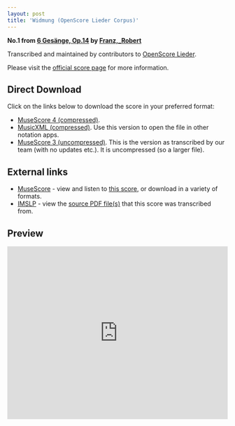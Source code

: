 ```yaml
---
layout: post
title: 'Widmung (OpenScore Lieder Corpus)'
---
```


__No.1 from [6 Gesänge, Op.14](https://fourscoreandmore.org/openscore/lieder/Franz%2C_Robert/6_Ges%C3%A4nge%2C_Op.14/) by [Franz,_Robert](https://fourscoreandmore.org/openscore/lieder/Franz%2C_Robert)__

Transcribed and maintained by contributors to [OpenScore Lieder].

Please visit the [official score page] for more information.

[official score page]: https://musescore.com/openscore-lieder-corpus/scores/5117906
[OpenScore Lieder]: https://musescore.com/openscore-lieder-corpus

## Direct Download

Click on the links below to download the score in your preferred format:
- [MuseScore 4 (compressed)](https://fourscoreandmore.org/openscore/lieder/Franz%2C_Robert/6_Ges%C3%A4nge%2C_Op.14/1_Widmung.mscz).
- [MusicXML (compressed)](https://fourscoreandmore.org/openscore/lieder/Franz%2C_Robert/6_Ges%C3%A4nge%2C_Op.14/1_Widmung.mxl). Use this version to open the file in other notation apps.
- [MuseScore 3 (uncompressed)](https://raw.githubusercontent.com/OpenScore/Lieder/refs/heads/main/scores/Franz%2C_Robert/6_Ges%C3%A4nge%2C_Op.14/1_Widmung/lc5117906.mscx). This is the version as transcribed by our team (with no updates etc.). It is uncompressed (so a larger file).

## External links

- [MuseScore] - view and listen to [this score][MuseScore], or download in a variety of formats.
- [IMSLP] - view the [source PDF file(s)][IMSLP] that this score was transcribed from.

[MuseScore]: https://musescore.com/score/5117906
[IMSLP]: https://imslp.org/wiki/Special:ReverseLookup/295030

## Preview

<iframe width="100%" height="394" src="https://musescore.com/openscore-lieder-corpus/scores/5117906/embed" frameborder="0" allowfullscreen allow="autoplay; fullscreen"></iframe>
